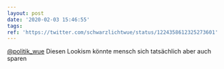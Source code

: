 ```yaml
---
layout: post
date: '2020-02-03 15:46:55'
tags: 
ref: 'https://twitter.com/schwarzlichtwue/status/1224358612325273601'
---
```

[@politik_wue](https://twitter.com/politik_wue) Diesen Lookism könnte mensch sich tatsächlich aber auch sparen